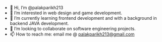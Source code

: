 - 👋 Hi, I’m @palakparikh213
- 👀 I’m interested in web design and game development.
- 🌱 I’m currently learning frontend development and with a background in backend JAVA development. 
- 💞️ I’m looking to collaborate on software engineering projects. 
- 📫 How to reach me: email me @ palakparikh213@gmail.com

<!---
palakparikh213/palakparikh213 is a ✨ special ✨ repository because its `README.md` (this file) appears on your GitHub profile.
You can click the Preview link to take a look at your changes.
--->
